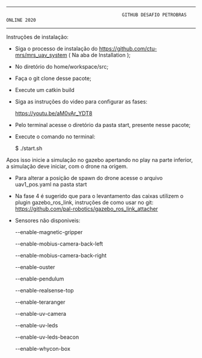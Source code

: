-------------------------------------------------------

                                               GITHUB DESAFIO PETROBRAS ONLINE 2020                                       

-------------------------------------------------------


Instruções de instalação:
  - Siga o processo de instalação do https://github.com/ctu-mrs/mrs_uav_system ( Na aba de Installation );
  - No diretório do home/workspace/src;
  - Faça o git clone desse pacote;
  - Execute um catkin build  
  - Siga as instruções do video para configurar as fases:
  
    https://youtu.be/aM0vAr_YDT8
    
  - Pelo terminal acesse o diretório da pasta start, presente nesse pacote;
  - Execute o comando no terminal:
  
    $ ./start.sh

Apos isso inicie a simulação no gazebo apertando no play na parte inferior, a simulação deve iniciar, com o drone na origem.
- Para alterar a posição de spawn do drone acesse o arquivo uav1_pos.yaml na pasta start
- Na fase 4 é sugerido que para o levantamento das caixas utilizem o plugin gazebo_ros_link, instruções de como usar no git: https://github.com/pal-robotics/gazebo_ros_link_attacher
- Sensores não disponiveis:

  --enable-magnetic-gripper

  --enable-mobius-camera-back-left

  --enable-mobius-camera-back-right

  --enable-ouster

  --enable-pendulum

  --enable-realsense-top

  --enable-teraranger

  --enable-uv-camera

  --enable-uv-leds

  --enable-uv-leds-beacon

  --enable-whycon-box
